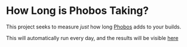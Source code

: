 # How Long is Phobos Taking?
This project seeks to measure *just* how long [Phobos](https://github.com/dlang/phobos) adds to your builds.

This will automatically run every day, and the results will be visible [here](https://phobos.wallofshame.app)

